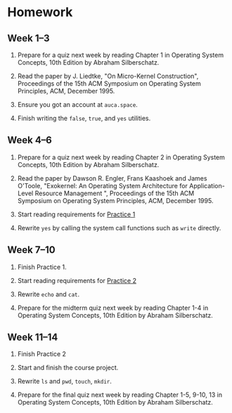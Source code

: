 Homework
========

## Week 1–3

1. Prepare for a quiz next week by reading Chapter 1 in Operating System Concepts, 10th
   Edition by Abraham Silberschatz.

2. Read the paper by J. Liedtke, "On Micro-Kernel Construction", Proceedings of
   the 15th ACM Symposium on Operating System Principles, ACM, December 1995.

3. Ensure you got an account at `auca.space`.

4. Finish writing the `false`, `true`, and `yes` utilities.

## Week 4–6

1. Prepare for a quiz next week by reading Chapter 2 in Operating System Concepts, 10th
   Edition by Abraham Silberschatz.

2. Read the paper by Dawson R. Engler, Frans Kaashoek and James O'Toole, "Exokernel: An Operating System Architecture for Application-Level Resource Management ", Proceedings of the 15th ACM Symposium on Operating System Principles, ACM, December 1995.

3. Start reading requirements for [Practice 1](https://github.com/auca/com.341/tree/master/Practice%201)

4. Rewrite `yes` by calling the system call functions such as `write` directly.

## Week 7–10

1. Finish Practice 1.

2. Start reading requirements for [Practice 2](https://github.com/auca/com.341/tree/master/Practice%202)

3. Rewrite `echo` and `cat`.

4. Prepare for the midterm quiz next week by reading Chapter 1-4 in Operating System Concepts, 10th
   Edition by Abraham Silberschatz.

## Week 11–14

1. Finish Practice 2

2. Start and finish the course project.

3. Rewrite `ls` and `pwd`, `touch`, `mkdir`.

4. Prepare for the final quiz next week by reading Chapter 1-5, 9-10, 13 in Operating System Concepts, 10th
   Edition by Abraham Silberschatz.
